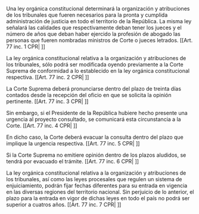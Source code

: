 Una ley orgánica constitucional determinará la organización y atribuciones de los tribunales que fueren necesarios para la pronta y cumplida administración de justicia en todo el territorio de la República. La misma ley señalará las calidades que respectivamente deban tener los jueces y el número de años que deban haber ejercido la profesión de abogado las personas que fueren nombradas ministros de Corte o jueces letrados. [[Art. 77 inc. 1 CPR| ]]

La ley orgánica constitucional relativa a la organización y atribuciones de los tribunales, sólo podrá ser modificada oyendo previamente a la Corte Suprema de conformidad a lo establecido en la ley orgánica constitucional respectiva. [[Art. 77 inc. 2 CPR| ]]

La Corte Suprema deberá pronunciarse dentro del plazo de treinta días contados desde la recepción del oficio en que se solicita la opinión pertinente. [[Art. 77 inc. 3 CPR| ]]

Sin embargo, si el Presidente de la República hubiere hecho presente una urgencia al proyecto consultado, se comunicará esta circunstancia a la Corte. [[Art. 77 inc. 4 CPR| ]]

En dicho caso, la Corte deberá evacuar la consulta dentro del plazo que implique la urgencia respectiva. [[Art. 77 inc. 5 CPR| ]]

Si la Corte Suprema no emitiere opinión dentro de los plazos aludidos, se tendrá por evacuado el trámite. [[Art. 77 inc. 6 CPR| ]]

La ley orgánica constitucional relativa a la organización y atribuciones de los tribunales, así como las leyes procesales que regulen un sistema de enjuiciamiento, podrán fijar fechas diferentes para su entrada en vigencia en las diversas regiones del territorio nacional. Sin perjuicio de lo anterior, el plazo para la entrada en vigor de dichas leyes en todo el país no podrá ser superior a cuatros años. [[Art. 77 inc. 7 CPR| ]]